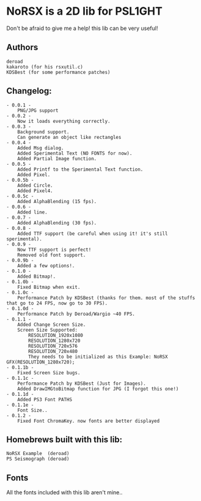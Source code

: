 NoRSX is a 2D lib for PSL1GHT
=============================

Don't be afraid to give me a help! this lib can be very useful!

Authors
-------
	deroad
	kakaroto (for his rsxutil.c)
	KDSBest (for some performance patches)

Changelog:
----------
	- 0.0.1 -
		PNG/JPG support
	- 0.0.2 -
		Now it loads everything correctly.
	- 0.0.3 -
		Background support.
		Can generate an object like rectangles
	- 0.0.4 -
		Added Msg dialog.
		Added Sperimental Text (NO FONTS for now).
		Added Partial Image function.
	- 0.0.5 -
		Added Printf to the Sperimental Text function.
		Added Pixel.
	- 0.0.5b -
		Added Circle.
		Added Pixel4.
	- 0.0.5c -
		Added AlphaBlending (15 fps).
	- 0.0.6 -
		Added line.
	- 0.0.7 -
		Added AlphaBlending (30 fps).
	- 0.0.8 -
		Added TTF support (be careful when using it! it's still sperimental).
	- 0.0.9 -
		Now TTF support is perfect!
		Removed old font support.
	- 0.0.9b -
		Added a few options!.
	- 0.1.0 -
		Added Bitmap!.
	- 0.1.0b -
		Fixed Bitmap when exit.
	- 0.1.0c -
		Performance Patch by KDSBest (thanks for them. most of the stuffs that go to 24 FPS, now go to 30 FPS).
	- 0.1.0d -
		Performance Patch by Deroad/Wargio ~40 FPS.
	- 0.1.1 -
		Added Change Screen Size.
		Screen Size Supported:
			RESOLUTION_1920x1080
			RESOLUTION_1280x720
			RESOLUTION_720x576
			RESOLUTION_720x480
			They needs to be initialized as this Example: NoRSX GFX(RESOLUTION_1280x720);
	- 0.1.1b -
		Fixed Screen Size bugs.
	- 0.1.1c -
		Performance Patch by KDSBest (Just for Images).
		Added DrawIMGtoBitmap function for JPG (I forgot this one!)
	- 0.1.1d -
		Added PS3 Font PATHS
	- 0.1.1e -
		Font Size..
	- 0.1.2 -
		Fixed Font ChromaKey. now fonts are better displayed 

Homebrews built with this lib:
------------------------------
	NoRSX Example  (deroad)
	PS Seismograph (deroad)


Fonts
-----

All the fonts included with this lib aren't mine..
 
